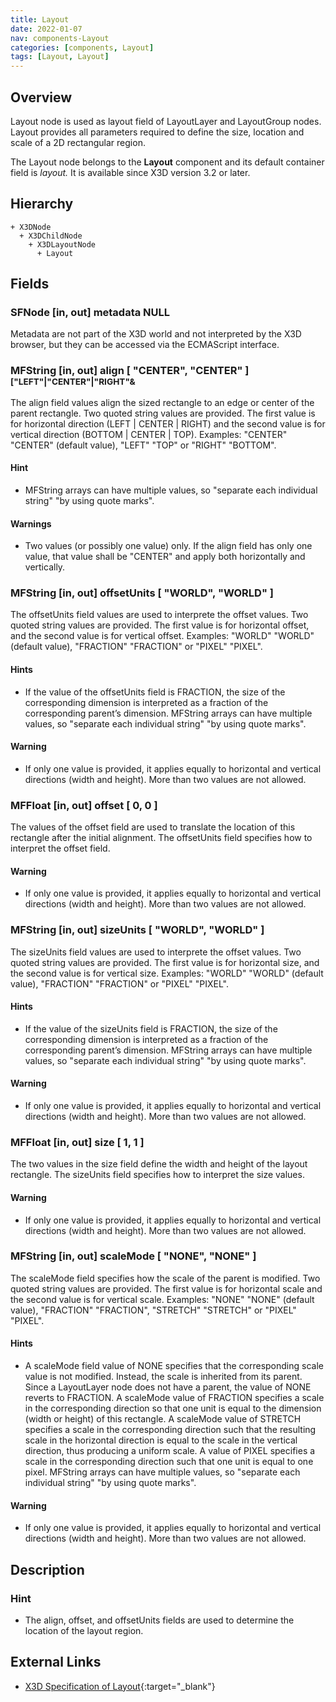 ```yaml
---
title: Layout
date: 2022-01-07
nav: components-Layout
categories: [components, Layout]
tags: [Layout, Layout]
---
```

<style>
.post h3 {
  word-spacing: 0.2em;
}
</style>

## Overview

Layout node is used as layout field of LayoutLayer and LayoutGroup nodes. Layout provides all parameters required to define the size, location and scale of a 2D rectangular region.

The Layout node belongs to the **Layout** component and its default container field is *layout.* It is available since X3D version 3.2 or later.

## Hierarchy

```
+ X3DNode
  + X3DChildNode
    + X3DLayoutNode
      + Layout
```

## Fields

### SFNode [in, out] **metadata** NULL

Metadata are not part of the X3D world and not interpreted by the X3D browser, but they can be accessed via the ECMAScript interface.

### MFString [in, out] **align** [ "CENTER", "CENTER" ] <small>["LEFT"|"CENTER"|"RIGHT"&amp;</small>

The align field values align the sized rectangle to an edge or center of the parent rectangle. Two quoted string values are provided. The first value is for horizontal direction (LEFT \| CENTER \| RIGHT) and the second value is for vertical direction (BOTTOM \| CENTER \| TOP). Examples: "CENTER" "CENTER" (default value), "LEFT" "TOP" or "RIGHT" "BOTTOM".

#### Hint

- MFString arrays can have multiple values, so "separate each individual string" "by using quote marks".

#### Warnings

- Two values (or possibly one value) only. If the align field has only one value, that value shall be "CENTER" and apply both horizontally and vertically.

### MFString [in, out] **offsetUnits** [ "WORLD", "WORLD" ]

The offsetUnits field values are used to interprete the offset values. Two quoted string values are provided. The first value is for horizontal offset, and the second value is for vertical offset. Examples: "WORLD" "WORLD" (default value), "FRACTION" "FRACTION" or "PIXEL" "PIXEL".

#### Hints

- If the value of the offsetUnits field is FRACTION, the size of the corresponding dimension is interpreted as a fraction of the corresponding parent’s dimension. MFString arrays can have multiple values, so "separate each individual string" "by using quote marks".

#### Warning

- If only one value is provided, it applies equally to horizontal and vertical directions (width and height). More than two values are not allowed.

### MFFloat [in, out] **offset** [ 0, 0 ]

The values of the offset field are used to translate the location of this rectangle after the initial alignment. The offsetUnits field specifies how to interpret the offset field.

#### Warning

- If only one value is provided, it applies equally to horizontal and vertical directions (width and height). More than two values are not allowed.

### MFString [in, out] **sizeUnits** [ "WORLD", "WORLD" ]

The sizeUnits field values are used to interprete the offset values. Two quoted string values are provided. The first value is for horizontal size, and the second value is for vertical size. Examples: "WORLD" "WORLD" (default value), "FRACTION" "FRACTION" or "PIXEL" "PIXEL".

#### Hints

- If the value of the sizeUnits field is FRACTION, the size of the corresponding dimension is interpreted as a fraction of the corresponding parent’s dimension. MFString arrays can have multiple values, so "separate each individual string" "by using quote marks".

#### Warning

- If only one value is provided, it applies equally to horizontal and vertical directions (width and height). More than two values are not allowed.

### MFFloat [in, out] **size** [ 1, 1 ]

The two values in the size field define the width and height of the layout rectangle. The sizeUnits field specifies how to interpret the size values.

#### Warning

- If only one value is provided, it applies equally to horizontal and vertical directions (width and height). More than two values are not allowed.

### MFString [in, out] **scaleMode** [ "NONE", "NONE" ]

The scaleMode field specifies how the scale of the parent is modified. Two quoted string values are provided. The first value is for horizontal scale and the second value is for vertical scale. Examples: "NONE" "NONE" (default value), "FRACTION" "FRACTION", "STRETCH" "STRETCH" or "PIXEL" "PIXEL".

#### Hints

- A scaleMode field value of NONE specifies that the corresponding scale value is not modified. Instead, the scale is inherited from its parent. Since a LayoutLayer node does not have a parent, the value of NONE reverts to FRACTION. A scaleMode value of FRACTION specifies a scale in the corresponding direction so that one unit is equal to the dimension (width or height) of this rectangle. A scaleMode value of STRETCH specifies a scale in the corresponding direction such that the resulting scale in the horizontal direction is equal to the scale in the vertical direction, thus producing a uniform scale. A value of PIXEL specifies a scale in the corresponding direction such that one unit is equal to one pixel. MFString arrays can have multiple values, so "separate each individual string" "by using quote marks".

#### Warning

- If only one value is provided, it applies equally to horizontal and vertical directions (width and height). More than two values are not allowed.

## Description

### Hint

- The align, offset, and offsetUnits fields are used to determine the location of the layout region.

## External Links

- [X3D Specification of Layout](https://www.web3d.org/documents/specifications/19775-1/V4.0/Part01/components/layout.html#Layout){:target="_blank"}
